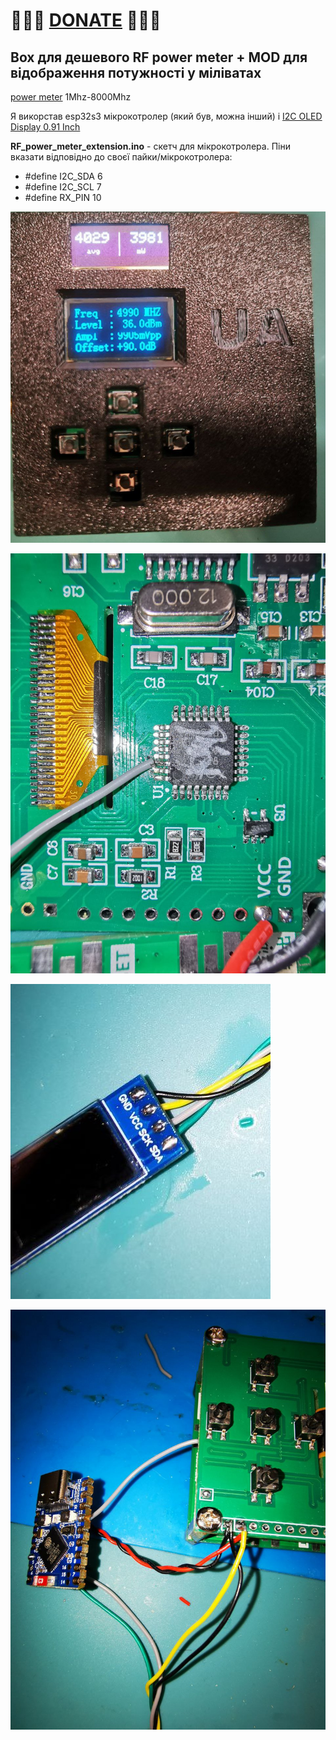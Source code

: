 
# 🍩🍩🍩 [DONATE](https://send.monobank.ua/jar/8GPxyGjM8E) 🍩🍩🍩


## Box для дешевого RF power meter + MOD для відображення потужності у міліватах

[power meter](https://www.aliexpress.com/item/1005006445819844.html) 1Mhz-8000Mhz

Я викорстав esp32s3 мікрокотролер (який був, можна інший) і [I2C OLED Display 0.91 Inch](https://www.aliexpress.com/item/1005006365875553.html)

**RF_power_meter_extension.ino** - скетч для мікрокотролера. Піни вказати відповідно до своєї пайки/мікрокотролера:

- #define I2C_SDA 6
- #define I2C_SCL 7
- #define RX_PIN 10


![](/RF_power_meter/1.jpg)

![](/RF_power_meter/2.jpg)

![](/RF_power_meter/3.jpg)

![](/RF_power_meter/4.jpg)

